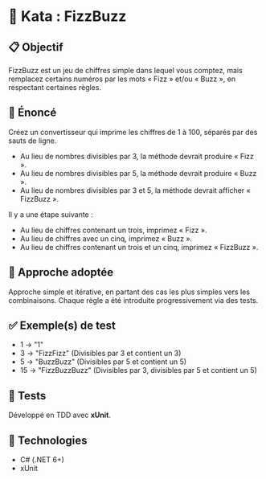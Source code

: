 ﻿# 🧪 Kata : FizzBuzz

## 📋 Objectif

FizzBuzz est un jeu de chiffres simple dans lequel vous comptez, mais remplacez certains numéros par les mots « Fizz » et/ou « Buzz », en respectant certaines règles.

## 🔗 Énoncé

Créez un convertisseur qui imprime les chiffres de 1 à 100, séparés par des sauts de ligne.
- Au lieu de nombres divisibles par 3, la méthode devrait produire « Fizz ».
- Au lieu de nombres divisibles par 5, la méthode devrait produire « Buzz ».
- Au lieu de nombres divisibles par 3 et 5, la méthode devrait afficher « FizzBuzz ».

Il y a une étape suivante : 
- Au lieu de chiffres contenant un trois, imprimez « Fizz ».
- Au lieu de chiffres avec un cinq, imprimez « Buzz ».
- Au lieu de chiffres contenant un trois et un cinq, imprimez « FizzBuzz ».

## 🧠 Approche adoptée

Approche simple et itérative, en partant des cas les plus simples vers les combinaisons. Chaque règle a été introduite progressivement via des tests.

## ✅ Exemple(s) de test

- 1 → "1"
- 3 → "FizzFizz" (Divisibles par 3 et contient un 3)
- 5 → "BuzzBuzz" (Divisibles par 5 et contient un 5)
- 15 → "FizzBuzzBuzz" (Divisibles par 3, divisibles par 5 et contient un 5)

## 🧪 Tests

Développé en TDD avec **xUnit**.

## 🧰 Technologies

- C# (.NET 6+)
- xUnit
